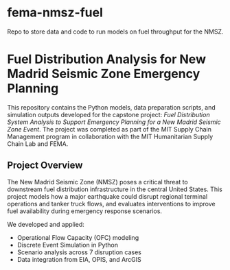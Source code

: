 # fema-nmsz-fuel
Repo to store data and code to run models on fuel throughput for the NMSZ.

# Fuel Distribution Analysis for New Madrid Seismic Zone Emergency Planning

This repository contains the Python models, data preparation scripts, and simulation outputs developed for the capstone project: *Fuel Distribution System Analysis to Support Emergency Planning for a New Madrid Seismic Zone Event*. The project was completed as part of the MIT Supply Chain Management program in collaboration with the MIT Humanitarian Supply Chain Lab and FEMA.

## Project Overview

The New Madrid Seismic Zone (NMSZ) poses a critical threat to downstream fuel distribution infrastructure in the central United States. This project models how a major earthquake could disrupt regional terminal operations and tanker truck flows, and evaluates interventions to improve fuel availability during emergency response scenarios.

We developed and applied:
- Operational Flow Capacity (OFC) modeling
- Discrete Event Simulation in Python
- Scenario analysis across 7 disruption cases
- Data integration from EIA, OPIS, and ArcGIS
